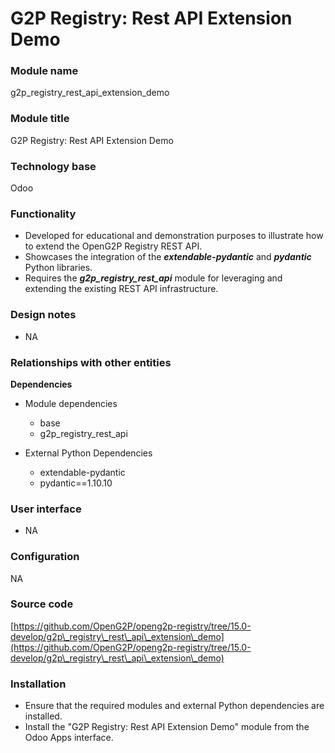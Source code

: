 # G2P Registry: Rest API Extension Demo

### Module name

g2p\_registry\_rest\_api\_extension\_demo

### Module title

G2P Registry: Rest API Extension Demo

### Technology base

Odoo

### Functionality

* Developed for educational and demonstration purposes to illustrate how to extend the OpenG2P Registry REST API.
* Showcases the integration of the _**extendable-pydantic**_ and _**pydantic**_ Python libraries.
* Requires the _**g2p\_registry\_rest\_api**_ module for leveraging and extending the existing REST API infrastructure.

### Design notes

* NA

### Relationships with other entities

**Dependencies**

*   Module dependencies

    * base
    * g2p\_registry\_rest\_api


* External Python Dependencies
  * extendable-pydantic
  * pydantic==1.10.10

### User interface

* NA

### Configuration

NA

### Source code

[https://github.com/OpenG2P/openg2p-registry/tree/15.0-develop/g2p\_registry\_rest\_api\_extension\_demo](https://github.com/OpenG2P/openg2p-registry/tree/15.0-develop/g2p\_registry\_rest\_api\_extension\_demo)

### Installation

* Ensure that the required modules and external Python dependencies are installed.
* Install the "G2P Registry: Rest API Extension Demo" module from the Odoo Apps interface.
